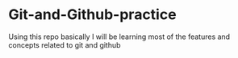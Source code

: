 # Git-and-Github-practice
Using this repo basically I will be learning most of the features and concepts related to git and github

